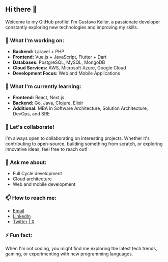 ## Hi there 👋

Welcome to my GitHub profile! I'm Gustavo Keller, a passionate developer constantly exploring new technologies and improving my skills. 

### 🚀 What I'm working on:
- **Backend:** Laravel + PHP
- **Frontend:** Vue.js + JavaScript, Flutter + Dart
- **Databases:** PostgreSQL, MySQL, MongoDB
- **Cloud Services:** AWS, Microsoft Azure, Google Cloud
- **Development Focus:** Web and Mobile Applications

### 🌱 What I'm currently learning:
- **Frontend:** React, Next.js
- **Backend:** Go, Java, Clojure, Elixir
- **Additional:** MBA in Software Architecture, Solution Architecture, DevOps, and SRE

### 🤝 Let's collaborate!
I'm always open to collaborating on interesting projects. Whether it's contributing to open-source, building something from scratch, or exploring innovative ideas, feel free to reach out!

### 💬 Ask me about:
- Full Cycle development
- Cloud architecture
- Web and mobile development

### 📫 How to reach me:
- [Email](mailto:gustavo.lealtec@gmail.com)
- [LinkedIn](https://www.linkedin.com/in/gustavo-keller-59124097)
- [Twitter | X](https://x.com/keller_gustavo)

### ⚡ Fun fact:
When I'm not coding, you might find me exploring the latest tech trends, gaming, or experimenting with new programming languages.

